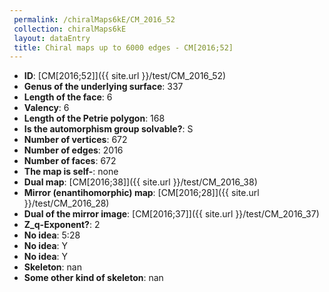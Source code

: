 ```yaml
--- 
 permalink: /chiralMaps6kE/CM_2016_52 
 collection: chiralMaps6kE
 layout: dataEntry
 title: Chiral maps up to 6000 edges - CM[2016;52]
---
```


- **ID**: [CM[2016;52]]({{ site.url }}/test/CM_2016_52)
- **Genus of the underlying surface**: 337
- **Length of the face**: 6
- **Valency**: 6
- **Length of the Petrie polygon**: 168
- **Is the automorphism group solvable?**: S
- **Number of vertices**: 672
- **Number of edges**: 2016
- **Number of faces**: 672
- **The map is self-**: none
- **Dual map**: [CM[2016;38]]({{ site.url }}/test/CM_2016_38)
- **Mirror (enantihomorphic) map**: [CM[2016;28]]({{ site.url }}/test/CM_2016_28)
- **Dual of the mirror image**: [CM[2016;37]]({{ site.url }}/test/CM_2016_37)
- **Z_q-Exponent?**: 2
- **No idea**:  5:28
- **No idea**: Y
- **No idea**: Y
- **Skeleton**: nan
- **Some other kind of skeleton**: nan
